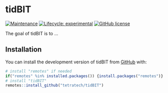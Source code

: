 
<!-- README.md is generated from README.Rmd. Please edit that file -->

# tidBIT

<!-- badges: start -->

[![Maintenance](https://img.shields.io/badge/Maintained%3F-yes-green.svg)](https://GitHub.com/tetratech/tidBIT/graphs/commit-activity)
[![Lifecycle:
experimental](https://img.shields.io/badge/lifecycle-experimental-orange.svg)](https://lifecycle.r-lib.org/articles/stages.html#experimental)
[![GitHub license](https://img.shields.io/github/license/tetratech/tidBIT.svg)](https://github.com/tetratech/tidBIT/blob/master/LICENSE)

<!-- badges: end -->

The goal of tidBIT is to …

## Installation

You can install the development version of tidBIT from
[GitHub](https://github.com/) with:

``` r
# install "remotes" if needed
if("remotes" %in% installed.packages()) {install.packages("remotes")}
# install "tidBIT"
remotes::install_github("tetratech/tidBIT")
```
